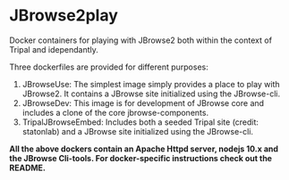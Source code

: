 # JBrowse2play

Docker containers for playing with JBrowse2 both within the context of Tripal and idependantly.

Three dockerfiles are provided for different purposes:
1. JBrowseUse: The simplest image simply provides a place to play with JBrowse2. It contains a JBrowse site initialized using the JBrowse-cli. 
2. JBrowseDev: This image is for development of JBrowse core and includes a clone of the core jbrowse-components.
3. TripalJBrowseEmbed: Includes both a seeded Tripal site (credit: statonlab) and a JBrowse site initialized using the JBrowse-cli.

**All the above dockers contain an Apache Httpd server, nodejs 10.x and the JBrowse Cli-tools. For docker-specific instructions check out the README.**
